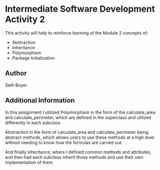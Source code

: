 # Intermediate Software Development Activity 2

This activity will help to reinforce learning of the Module 2 concepts of:

- Abstraction
- Inheritance
- Polymorphism
- Package Initialization

## Author

Seth Boyer

## Additional Information

In this assignment I utilized Polymorphism in the form of the calculate_area and calculate_perimeter, which
are defined in the superclass and utilized differently in each subclass.

Abstraction in the form of calculate_area and calculate_perimeter being abstract methods, which allows users
to use these methods at a high level without needing to know how the formulas are carried out.

And finally inheritance, where I defined common methods and attributes, and then had each subclass inherit those methods
and use their own implementation of them
